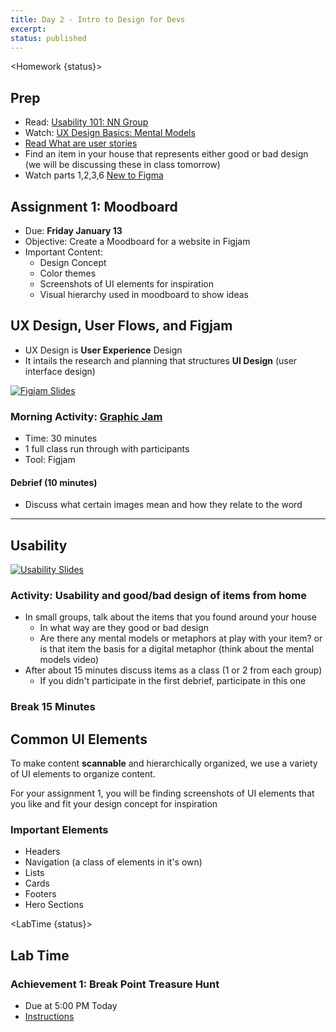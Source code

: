 ```yaml
---
title: Day 2 - Intro to Design for Devs
excerpt:
status: published
---
```


<script>

	import Homework from "$lib/components/Homework.svelte";
	import LessonPlan from "$lib/components/LessonPlan.svelte";
	import LabTime from "$lib/components/LabTime.svelte";

</script>

<Homework {status}>

## Prep

- Read: [Usability 101: NN Group](https://www.nngroup.com/articles/usability-101-introduction-to-usability/)
- Watch: [UX Design Basics: Mental Models](https://www.youtube.com/watch?v=9gM8K4ooavY)
- [Read What are user stories](https://www.atlassian.com/agile/project-management/user-stories)
- Find an item in your house that represents either good or bad design (we will be discussing these in class tomorrow)
- Watch parts 1,2,3,6 [New to Figma](https://www.youtube.com/playlist?list=PLXDU_eVOJTx7QHLShNqIXL1Cgbxj7HlN4)

</Homework>

## Assignment 1: Moodboard

- Due: **Friday January 13**
- Objective: Create a Moodboard for a website in Figjam
- Important Content:
  - Design Concept
  - Color themes
  - Screenshots of UI elements for inspiration
  - Visual hierarchy used in moodboard to show ideas

## UX Design, User Flows, and Figjam

- UX Design is **User Experience** Design
- It intails the research and planning that structures **UI Design** (user interface design)

[![Figjam Slides](/images/slides/figjam-slide.png)](https://sait-wbdv.github.io/slides/w23/dsgn-270/figjam.html)

### Morning Activity: [Graphic Jam](https://gamestorming.com/graphic-jam/)

- Time: 30 minutes
- 1 full class run through with participants
- Tool: Figjam

#### Debrief (10 minutes)

- Discuss what certain images mean and how they relate to the word

---

## Usability

[![Usability Slides](/images/slides/usability-slides.png)](https://sait-wbdv.github.io/slides/w23/dsgn-270/usability)

### Activity: Usability and good/bad design of items from home

- In small groups, talk about the items that you found around your house
  - In what way are they good or bad design
  - Are there any mental models or metaphors at play with your item? or is that item the basis for a digital metaphor (think about the mental models video)
- After about 15 minutes discuss items as a class (1 or 2 from each group)
  - If you didn't participate in the first debrief, participate in this one

### Break 15 Minutes

## Common UI Elements

To make content **scannable** and hierarchically organized, we use a variety of UI elements to organize content.

For your assignment 1, you will be finding screenshots of UI elements that you like and fit your design concept for inspiration

### Important Elements

- Headers
- Navigation (a class of elements in it's own)
- Lists
- Cards
- Footers
- Hero Sections

<LabTime {status}>

## Lab Time

### Achievement 1: Break Point Treasure Hunt

- Due at 5:00 PM Today
- [Instructions](https://gist.github.com/lilyx13/dfadadedb6b3732ce7311c5f77de9943)

</LabTime>
